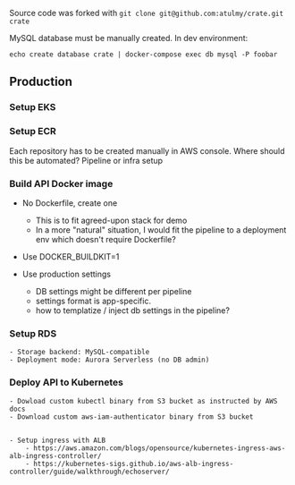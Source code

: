 
Source code was forked with `git clone git@github.com:atulmy/crate.git crate`


MySQL database must be manually created. In dev environment:

```
echo create database crate | docker-compose exec db mysql -P foobar
```


## Production

### Setup EKS

### Setup ECR

Each repository has to be created manually in AWS console. Where should this be automated? Pipeline or infra setup


### Build API Docker image

- No Dockerfile, create one
	- This is to fit agreed-upon stack for demo
	- In a more "natural" situation, I would fit the pipeline to a deployment env which doesn't require Dockerfile?
- Use DOCKER_BUILDKIT=1

- Use production settings
	- DB settings might be different per pipeline
	- settings format is app-specific.
	- how to templatize / inject db settings in the pipeline?

### Setup RDS

	- Storage backend: MySQL-compatible
	- Deployment mode: Aurora Serverless (no DB admin)


### Deploy API to Kubernetes

	- Dowload custom kubectl binary from S3 bucket as instructed by AWS docs
	- Download custom aws-iam-authenticator binary from S3 bucket


	- Setup ingress with ALB
		- https://aws.amazon.com/blogs/opensource/kubernetes-ingress-aws-alb-ingress-controller/
		- https://kubernetes-sigs.github.io/aws-alb-ingress-controller/guide/walkthrough/echoserver/

